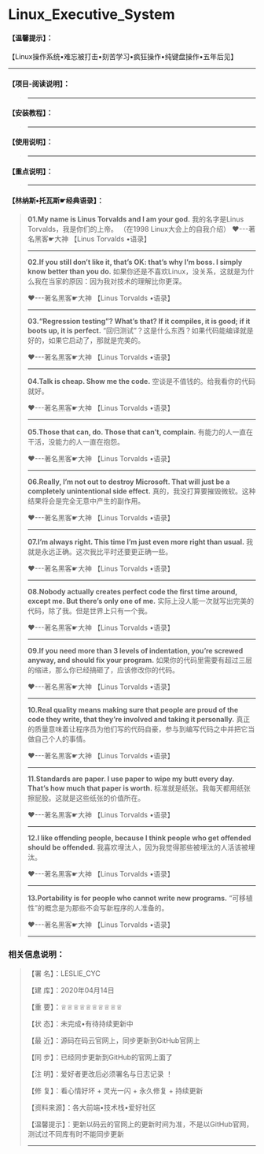 # Linux_Executive_System

#### 【温馨提示】：
【Linux操作系统•难忘被打击•刻苦学习•疯狂操作•纯键盘操作•五年后见】

-----------------------------------------------------------------------------------------------------------------------------------------------------------

#### 【项目-阅读说明】：
>
>
>----------------------------------------------------------------------------------------------------------------------------------------------------


#### 【安装教程】：

>
>
>----------------------------------------------------------------------------------------------------------------------------------------------------

#### 【使用说明】：

>
>
>----------------------------------------------------------------------------------------------------------------------------------------------------

#### 【重点说明】：

>
>
>----------------------------------------------------------------------------------------------------------------------------------------------------


#### 【林纳斯•托瓦斯☛经典语录】：

>**01.My name is Linus Torvalds and I am your god.**
>我的名字是Linus Torvalds，我是你们的上帝。
>（在1998 Linux大会上的自我介绍）
>❤---著名黑客☛大神 【Linus Torvalds •语录】
>
>----------------------------------------------------------------------------------------------------------------------------------------------------
>
>**02.If you still don’t like it, that’s OK: that’s why I’m boss. I simply know better than you do.**
> 如果你还是不喜欢Linux，没关系，这就是为什么我在当家的原因：因为我对技术的理解比你更深。
>
>❤---著名黑客☛大神 【Linus Torvalds •语录】
>
>----------------------------------------------------------------------------------------------------------------------------------------------------
>
>**03.“Regression testing”? What’s that? If it compiles, it is good; if it boots up, it is perfect.**
> “回归测试”？这是什么东西？如果代码能编译就是好的，如果它启动了，那就是完美的。
>
>❤---著名黑客☛大神 【Linus Torvalds •语录】
>
>----------------------------------------------------------------------------------------------------------------------------------------------------
>
>**04.Talk is cheap. Show me the code.**
>空谈是不值钱的。给我看你的代码就好。
>
>❤---著名黑客☛大神 【Linus Torvalds •语录】
>
>----------------------------------------------------------------------------------------------------------------------------------------------------
>
>**05.Those that can, do. Those that can’t, complain.**
>有能力的人一直在干活，没能力的人一直在抱怨。
>
>❤---著名黑客☛大神 【Linus Torvalds •语录】
>
>----------------------------------------------------------------------------------------------------------------------------------------------------
>
>**06.Really, I’m not out to destroy Microsoft. That will just be a completely unintentional side effect.**
> 真的，我没打算要摧毁微软。这种结果将会是完全无意中产生的副作用。
>
>❤---著名黑客☛大神 【Linus Torvalds •语录】
>
>----------------------------------------------------------------------------------------------------------------------------------------------------
>
>**07.I’m always right. This time I’m just even more right than usual.**
>我就是永远正确。这次我比平时还要更正确一些。
>
>❤---著名黑客☛大神 【Linus Torvalds •语录】
>
>----------------------------------------------------------------------------------------------------------------------------------------------------
>
>**08.Nobody actually creates perfect code the first time around, except me. But there’s only one of me.**
> 实际上没人能一次就写出完美的代码，除了我。但是世界上只有一个我。
>
>❤---著名黑客☛大神 【Linus Torvalds •语录】
>
>----------------------------------------------------------------------------------------------------------------------------------------------------
>
>**09.If you need more than 3 levels of indentation, you’re screwed anyway, and should fix your program.**
> 如果你的代码里需要有超过三层的缩进，那么你已经搞砸了，应该修改你的代码。
>
>❤---著名黑客☛大神 【Linus Torvalds •语录】
>
>----------------------------------------------------------------------------------------------------------------------------------------------------
>
>**10.Real quality means making sure that people are proud of the code they write, that they’re involved and taking it personally.**
> 真正的质量意味着让程序员为他们写的代码自豪，参与到编写代码之中并把它当做自己个人的事情。
>
>❤---著名黑客☛大神 【Linus Torvalds •语录】
>
>----------------------------------------------------------------------------------------------------------------------------------------------------
>
>**11.Standards are paper. I use paper to wipe my butt every day. That’s how much that paper is worth.**
> 标准就是纸张。我每天都用纸张擦屁股。这就是这些纸张的价值所在。
>
>❤---著名黑客☛大神 【Linus Torvalds •语录】
>
>----------------------------------------------------------------------------------------------------------------------------------------------------
>
>**12.I like offending people, because I think people who get offended should be offended.**
> 我喜欢埋汰人，因为我觉得那些被埋汰的人活该被埋汰。
>
>❤---著名黑客☛大神 【Linus Torvalds •语录】
>
>----------------------------------------------------------------------------------------------------------------------------------------------------
>
>**13.Portability is for people who cannot write new programs.**
>“可移植性”的概念是为那些不会写新程序的人准备的。
>
>❤---著名黑客☛大神 【Linus Torvalds •语录】
>
>----------------------------------------------------------------------------------------------------------------------------------------------------

### 相关信息说明：

> 【署 名】：LESLIE_CYC
>
> 【建 库】：2020年04月14日
>
> 【重 要】：♕♕♕♕♕♕♕♕♕♕
>
> 【状 态】：未完成•有待持续更新中
>
> 【最 近】：源码在码云官网上，同步更新到GitHub官网上
>
> 【同 步】：已经同步更新到GitHub的官网上面了
>
> 【注 明】：爱好者更改后必须署名与日志记录 ！
>
> 【修 复】：看心情好坏 + 灵光一闪 + 永久修复 + 持续更新
>
> 【资料来源】：各大前端•技术栈•爱好社区
>
> 【温馨提示】：更新以码云的官网上的更新时间为准，不是以GitHub官网，测试过不同库有时不能同步更新
>
> ----------------------------------------------------------------------------------------------------------------------------------------------------

